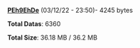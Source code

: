 [**PEh9EhDe**](/data/PEh9EhDe.txt) (03/12/22 - 23:50)- 4245 bytes

**Total Datas**: 6360

**Total Size**: 36.18 MB / 36.2 MB